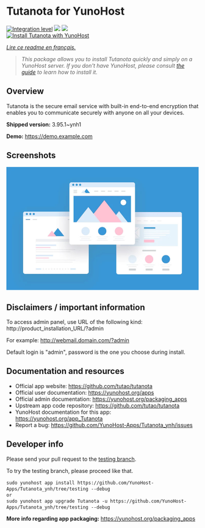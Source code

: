 <!--
N.B.: This README was automatically generated by https://github.com/YunoHost/apps/tree/master/tools/README-generator
It shall NOT be edited by hand.
-->

# Tutanota for YunoHost

[![Integration level](https://dash.yunohost.org/integration/Tutanota.svg)](https://dash.yunohost.org/appci/app/Tutanota) ![](https://ci-apps.yunohost.org/ci/badges/Tutanota.status.svg) ![](https://ci-apps.yunohost.org/ci/badges/Tutanota.maintain.svg)  
[![Install Tutanota with YunoHost](https://install-app.yunohost.org/install-with-yunohost.svg)](https://install-app.yunohost.org/?app=Tutanota)

*[Lire ce readme en français.](./README_fr.md)*

> *This package allows you to install Tutanota quickly and simply on a YunoHost server.
If you don't have YunoHost, please consult [the guide](https://yunohost.org/#/install) to learn how to install it.*

## Overview

Tutanota is the secure email service with built-in end-to-end encryption that enables you to communicate securely with anyone on all your devices.


**Shipped version:** 3.95.1~ynh1

**Demo:** https://demo.example.com

## Screenshots

![](./doc/screenshots/example.jpg)

## Disclaimers / important information

To access admin panel, use URL of the following kind: http://product_installation_URL/?admin

For example: http://webmail.domain.com/?admin

Default login is "admin", password is the one you choose during install. 

## Documentation and resources

* Official app website: https://github.com/tutao/tutanota
* Official user documentation: https://yunohost.org/apps
* Official admin documentation: https://yunohost.org/packaging_apps
* Upstream app code repository: https://github.com/tutao/tutanota
* YunoHost documentation for this app: https://yunohost.org/app_Tutanota
* Report a bug: https://github.com/YunoHost-Apps/Tutanota_ynh/issues

## Developer info

Please send your pull request to the [testing branch](https://github.com/YunoHost-Apps/Tutanota_ynh/tree/testing).

To try the testing branch, please proceed like that.
```
sudo yunohost app install https://github.com/YunoHost-Apps/Tutanota_ynh/tree/testing --debug
or
sudo yunohost app upgrade Tutanota -u https://github.com/YunoHost-Apps/Tutanota_ynh/tree/testing --debug
```

**More info regarding app packaging:** https://yunohost.org/packaging_apps